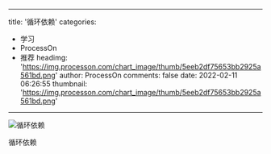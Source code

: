 
---
title: '循环依赖'
categories: 
 - 学习
 - ProcessOn
 - 推荐
headimg: 'https://img.processon.com/chart_image/thumb/5eeb2df75653bb2925a561bd.png'
author: ProcessOn
comments: false
date: 2022-02-11 06:26:55
thumbnail: 'https://img.processon.com/chart_image/thumb/5eeb2df75653bb2925a561bd.png'
---

<div>   
<img class="thumb" alt="循环依赖" src="https://img.processon.com/chart_image/thumb/5eeb2df75653bb2925a561bd.png" referrerpolicy="no-referrer">
<p>循环依赖</p>  
</div>
            